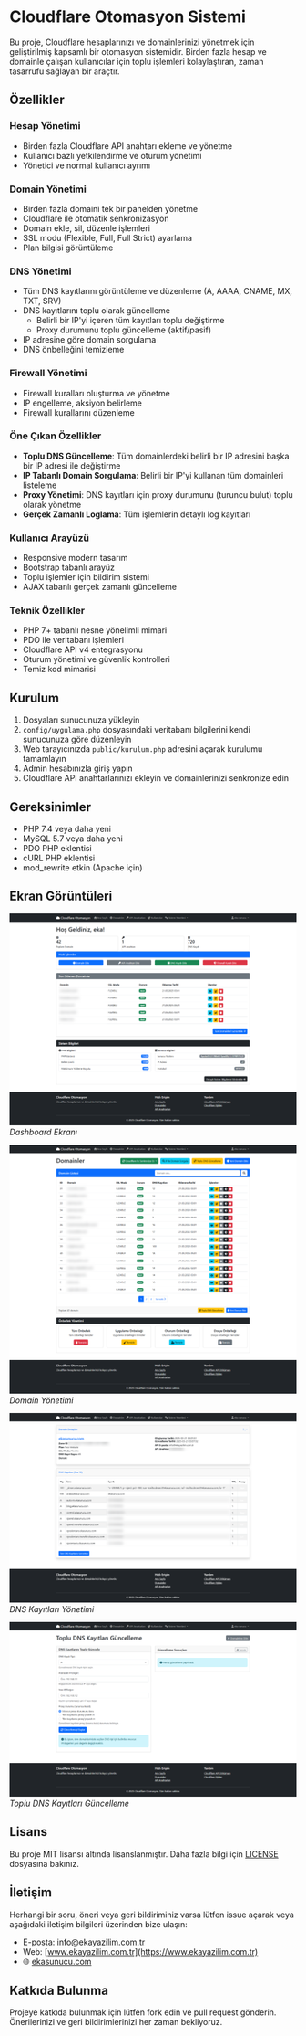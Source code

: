 # Cloudflare Otomasyon Sistemi

Bu proje, Cloudflare hesaplarınızı ve domainlerinizi yönetmek için geliştirilmiş kapsamlı bir otomasyon sistemidir. Birden fazla hesap ve domainle çalışan kullanıcılar için toplu işlemleri kolaylaştıran, zaman tasarrufu sağlayan bir araçtır.

## Özellikler

### Hesap Yönetimi
- Birden fazla Cloudflare API anahtarı ekleme ve yönetme
- Kullanıcı bazlı yetkilendirme ve oturum yönetimi
- Yönetici ve normal kullanıcı ayrımı

### Domain Yönetimi
- Birden fazla domaini tek bir panelden yönetme
- Cloudflare ile otomatik senkronizasyon
- Domain ekle, sil, düzenle işlemleri
- SSL modu (Flexible, Full, Full Strict) ayarlama
- Plan bilgisi görüntüleme

### DNS Yönetimi
- Tüm DNS kayıtlarını görüntüleme ve düzenleme (A, AAAA, CNAME, MX, TXT, SRV)
- DNS kayıtlarını toplu olarak güncelleme
  - Belirli bir IP'yi içeren tüm kayıtları toplu değiştirme
  - Proxy durumunu toplu güncelleme (aktif/pasif)
- IP adresine göre domain sorgulama
- DNS önbelleğini temizleme

### Firewall Yönetimi
- Firewall kuralları oluşturma ve yönetme
- IP engelleme, aksiyon belirleme
- Firewall kurallarını düzenleme

### Öne Çıkan Özellikler
- **Toplu DNS Güncelleme**: Tüm domainlerdeki belirli bir IP adresini başka bir IP adresi ile değiştirme
- **IP Tabanlı Domain Sorgulama**: Belirli bir IP'yi kullanan tüm domainleri listeleme
- **Proxy Yönetimi**: DNS kayıtları için proxy durumunu (turuncu bulut) toplu olarak yönetme
- **Gerçek Zamanlı Loglama**: Tüm işlemlerin detaylı log kayıtları

### Kullanıcı Arayüzü
- Responsive modern tasarım
- Bootstrap tabanlı arayüz
- Toplu işlemler için bildirim sistemi
- AJAX tabanlı gerçek zamanlı güncelleme

### Teknik Özellikler
- PHP 7+ tabanlı nesne yönelimli mimari
- PDO ile veritabanı işlemleri
- Cloudflare API v4 entegrasyonu
- Oturum yönetimi ve güvenlik kontrolleri
- Temiz kod mimarisi

## Kurulum

1. Dosyaları sunucunuza yükleyin
2. `config/uygulama.php` dosyasındaki veritabanı bilgilerini kendi sunucunuza göre düzenleyin
3. Web tarayıcınızda `public/kurulum.php` adresini açarak kurulumu tamamlayın
4. Admin hesabınızla giriş yapın
5. Cloudflare API anahtarlarınızı ekleyin ve domainlerinizi senkronize edin

## Gereksinimler

- PHP 7.4 veya daha yeni
- MySQL 5.7 veya daha yeni
- PDO PHP eklentisi
- cURL PHP eklentisi
- mod_rewrite etkin (Apache için)

## Ekran Görüntüleri

![Dashboard](docs/img/dashboard.png)
*Dashboard Ekranı*

![Domainler](docs/img/domainler.png)
*Domain Yönetimi*

![DNS Yönetimi](docs/img/dns-kayitlari.png)
*DNS Kayıtları Yönetimi*

![Toplu DNS Güncelleme](docs/img/toplu-dns-guncelleme.png)
*Toplu DNS Kayıtları Güncelleme*

## Lisans

Bu proje MIT lisansı altında lisanslanmıştır. Daha fazla bilgi için [LICENSE](LICENSE) dosyasına bakınız.

## İletişim

Herhangi bir soru, öneri veya geri bildiriminiz varsa lütfen issue açarak veya aşağıdaki iletişim bilgileri üzerinden bize ulaşın:

- E-posta: info@ekayazilim.com.tr
- Web: [www.ekayazilim.com.tr](https://www.ekayazilim.com.tr)
- 🌐 [ekasunucu.com](https://www.ekasunucu.com)
## Katkıda Bulunma

Projeye katkıda bulunmak için lütfen fork edin ve pull request gönderin. Önerilerinizi ve geri bildirimlerinizi her zaman bekliyoruz. 
